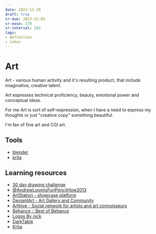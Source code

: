 ```yaml
---
date: 2022-12-29
draft: true
sr-due: 2023-12-05
sr-ease: 270
sr-interval: 202
tags:
- definition
- inbox
---
```


# Art

Art - various human activity and it's resulting product, that include
imaginative, creative talent.

Art expresses technical proficiency, beauty, emotional power and conceptual
ideas.

For me Art is sort of self-expression, when I have a need to express my thoughts
or just "creative copy" something beautiful.

I'm fan of fine art and CGI art.

## Tools


- [blender](./blender.md)
- [krita](./krita.md)

## Learning resources


- [30 day drawing challenge](./30%20day%20drawing%20challenge.md)
- [@AndrewLoomisFunPencilHow2013](./%40AndrewLoomisFunPencilHow2013.md)
- [ArtStation - showcase platform](https://www.artstation.com/)
- [DeviantArt - Art Gallery and Community](https://www.deviantart.com/)
- [Arthive - Social network for artists and art connoisseurs](https://arthive.com/)
- [Behance :: Best of Behance](https://www.behance.net/)
- [Logos By nick](https://logosbynick.teachable.com/courses/500184/lectures/9191446)
- [DarkTable](https://www.youtube.com/playlist?list=PLlYWvzmJQTrRq7JrYdD7k3-8-v-uHnhK_)
- [Krita](https://www.youtube.com/playlist?list=PLhqJJNjsQ7KE3FLHIE31UgmLdcqsZfXTw)